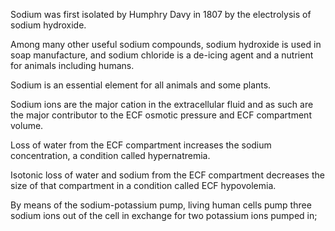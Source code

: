 ﻿Sodium was first isolated by Humphry Davy in 1807 by the electrolysis of sodium hydroxide.

Among many other useful sodium compounds, sodium hydroxide is used in soap manufacture, and sodium chloride is a de-icing agent and a nutrient for animals including humans.

Sodium is an essential element for all animals and some plants.

Sodium ions are the major cation in the extracellular fluid and as such are the major contributor to the ECF osmotic pressure and ECF compartment volume.

Loss of water from the ECF compartment increases the sodium concentration, a condition called hypernatremia.

Isotonic loss of water and sodium from the ECF compartment decreases the size of that compartment in a condition called ECF hypovolemia.

By means of the sodium-potassium pump, living human cells pump three sodium ions out of the cell in exchange for two potassium ions pumped in;
